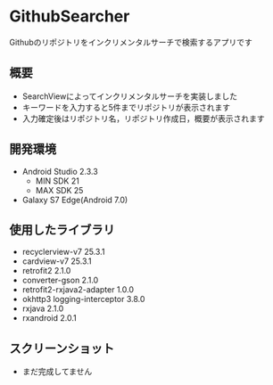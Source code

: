 # GithubSearcher
Githubのリポジトリをインクリメンタルサーチで検索するアプリです

## 概要
- SearchViewによってインクリメンタルサーチを実装しました
- キーワードを入力すると5件までリポジトリが表示されます
- 入力確定後はリポジトリ名，リポジトリ作成日，概要が表示されます

## 開発環境
- Android Studio 2.3.3
  - MIN SDK 21
  - MAX SDK 25
- Galaxy S7 Edge(Android 7.0)

## 使用したライブラリ
- recyclerview-v7 25.3.1
- cardview-v7 25.3.1
- retrofit2 2.1.0
- converter-gson 2.1.0
- retrofit2-rxjava2-adapter 1.0.0
- okhttp3 logging-interceptor 3.8.0
- rxjava 2.1.0
- rxandroid 2.0.1

## スクリーンショット
- まだ完成してません
